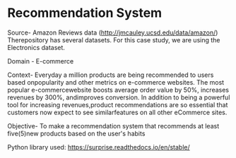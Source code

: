# Recommendation System
Source​- ​​Amazon Reviews data (http://jmcauley.ucsd.edu/data/amazon/)  Therepository has several datasets. For this case study, we are using the Electronics dataset.

Domain ​- ​E-commerce

Context​- ​Everyday a million products are being recommended to users based onpopularity and other metrics on e-commerce websites. The most popular e-commercewebsite boosts average order value by 50%, increases revenues by 300%, andimproves conversion. In addition to being a powerful tool for increasing revenues,product recommendations are so essential that customers now expect to see similarfeatures on all other eCommerce sites.

Objective​- ​To make a recommendation system that recommends at least five(5)new products based on the user's habits

Python library used: https://surprise.readthedocs.io/en/stable/
